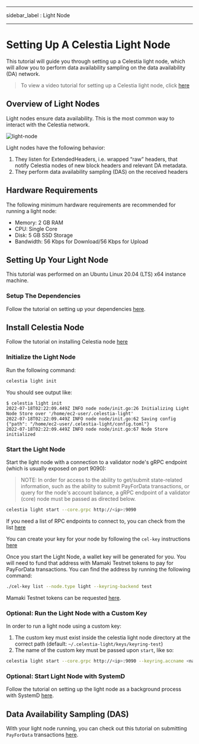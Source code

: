 - - -
sidebar_label : Light Node
- - -

# Setting Up A Celestia Light Node

This tutorial will guide you through setting up a Celestia light node, which will allow you to perform data availability sampling on the data availability (DA) network.

> To view a video tutorial for setting up a Celestia light node, click [here](../developers/light-node-video.md)

## Overview of Light Nodes

Light nodes ensure data availability. This is the most common way to interact with the Celestia network.

![light-node](/img/nodes/LightNodes.png)

Light nodes have the following behavior:

1. They listen for ExtendedHeaders, i.e. wrapped “raw” headers, that notify Celestia nodes of new block headers and relevant DA metadata.
2. They perform data availability sampling (DAS) on the received headers

## Hardware Requirements

The following minimum hardware requirements are recommended for running a light node:

* Memory: 2 GB RAM
* CPU: Single Core
* Disk: 5 GB SSD Storage
* Bandwidth: 56 Kbps for Download/56 Kbps for Upload

## Setting Up Your Light Node

This tutorial was performed on an Ubuntu Linux 20.04 (LTS) x64 instance machine.

### Setup The Dependencies

Follow the tutorial on setting up your dependencies [here](../developers/environment.md).

## Install Celestia Node

Follow the tutorial on installing Celestia node [here](../developers/celestia-node.md)

### Initialize the Light Node

Run the following command:

```sh
celestia light init
```

You should see output like:

<!-- markdownlint-disable MD013 -->
```output
$ celestia light init
2022-07-18T02:22:09.449Z INFO node node/init.go:26 Initializing Light Node Store over '/home/ec2-user/.celestia-light'
2022-07-18T02:22:09.449Z INFO node node/init.go:62 Saving config {"path": "/home/ec2-user/.celestia-light/config.toml"}
2022-07-18T02:22:09.449Z INFO node node/init.go:67 Node Store initialized
```
<!-- markdownlint-enable MD013 -->

### Start the Light Node

Start the light node with a connection to a validator node's gRPC endpoint (which is usually exposed on port 9090):

> NOTE: In order for access to the ability to get/submit state-related information, such as the ability to submit PayForData transactions, or query for the node's account balance, a gRPC endpoint of a validator (core) node must be passed as directed below.

```sh
celestia light start --core.grpc http://<ip>:9090
```

If you need a list of RPC endpoints to connect to, you can check from the list [here](./mamaki-testnet.md#rpc-endpoints)

You can create your key for your node by following the `cel-key` instructions [here](./keys.md)

Once you start the Light Node, a wallet key will be generated for you. You will need to fund that address with Mamaki Testnet tokens to pay for PayForData transactions. You can find the address by running the following command:

```sh
./cel-key list --node.type light --keyring-backend test
```

Mamaki Testnet tokens can be requested [here](./mamaki-testnet.md#mamaki-testnet-faucet).

### Optional: Run the Light Node with a Custom Key

In order to run a light node using a custom key:

1. The custom key must exist inside the celestia light node directory at the correct path (default: `~/.celestia-light/keys/keyring-test`)
2. The name of the custom key must be passed upon `start`, like so:

```sh
celestia light start --core.grpc http://<ip>:9090 --keyring.accname <name_of_custom_key>
```

### Optional: Start Light Node with SystemD

Follow the tutorial on setting up the light node as a background process with SystemD [here](./systemd.md#celestia-light-node).

## Data Availability Sampling (DAS)

With your light node running, you can check out this tutorial on submitting `PayForData` transactions [here](../developers/node-tutorial.md).
